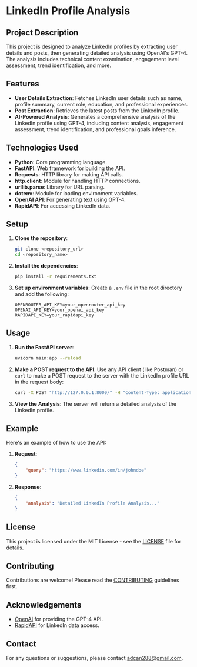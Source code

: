 # LinkedIn Profile Analysis

## Project Description

This project is designed to analyze LinkedIn profiles by extracting user details and posts, then generating detailed analysis using OpenAI's GPT-4. The analysis includes technical content examination, engagement level assessment, trend identification, and more.

## Features

- **User Details Extraction**: Fetches LinkedIn user details such as name, profile summary, current role, education, and professional experiences.
- **Post Extraction**: Retrieves the latest posts from the LinkedIn profile.
- **AI-Powered Analysis**: Generates a comprehensive analysis of the LinkedIn profile using GPT-4, including content analysis, engagement assessment, trend identification, and professional goals inference.

## Technologies Used

- **Python**: Core programming language.
- **FastAPI**: Web framework for building the API.
- **Requests**: HTTP library for making API calls.
- **http.client**: Module for handling HTTP connections.
- **urllib.parse**: Library for URL parsing.
- **dotenv**: Module for loading environment variables.
- **OpenAI API**: For generating text using GPT-4.
- **RapidAPI**: For accessing LinkedIn data.

## Setup

1. **Clone the repository**:
    ```bash
    git clone <repository_url>
    cd <repository_name>
    ```

2. **Install the dependencies**:
    ```bash
    pip install -r requirements.txt
    ```

3. **Set up environment variables**:
    Create a `.env` file in the root directory and add the following:
    ```env
    OPENROUTER_API_KEY=your_openrouter_api_key
    OPENAI_API_KEY=your_openai_api_key
    RAPIDAPI_KEY=your_rapidapi_key
    ```

## Usage

1. **Run the FastAPI server**:
    ```bash
    uvicorn main:app --reload
    ```

2. **Make a POST request to the API**:
    Use any API client (like Postman) or `curl` to make a POST request to the server with the LinkedIn profile URL in the request body:
    ```bash
    curl -X POST "http://127.0.0.1:8000/" -H "Content-Type: application/json" -d '{"query": "https://www.linkedin.com/in/username"}'
    ```

3. **View the Analysis**:
    The server will return a detailed analysis of the LinkedIn profile.

## Example

Here's an example of how to use the API:

1. **Request**:
    ```json
    {
        "query": "https://www.linkedin.com/in/johndoe"
    }
    ```

2. **Response**:
    ```json
    {
        "analysis": "Detailed LinkedIn Profile Analysis..."
    }
    ```

## License

This project is licensed under the MIT License - see the [LICENSE](LICENSE) file for details.

## Contributing

Contributions are welcome! Please read the [CONTRIBUTING](CONTRIBUTING.md) guidelines first.

## Acknowledgements

- [OpenAI](https://openai.com) for providing the GPT-4 API.
- [RapidAPI](https://rapidapi.com) for LinkedIn data access.

## Contact

For any questions or suggestions, please contact adcan288@gmail.com.
